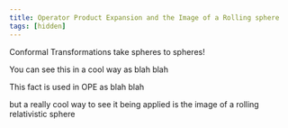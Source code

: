 ```yaml
---
title: Operator Product Expansion and the Image of a Rolling sphere
tags: [hidden]
---
```



Conformal Transformations take spheres to spheres!

You can see this in a cool way as blah blah

This fact is used in OPE as blah blah

but a really cool way to see it being applied is the image of a rolling relativistic sphere

